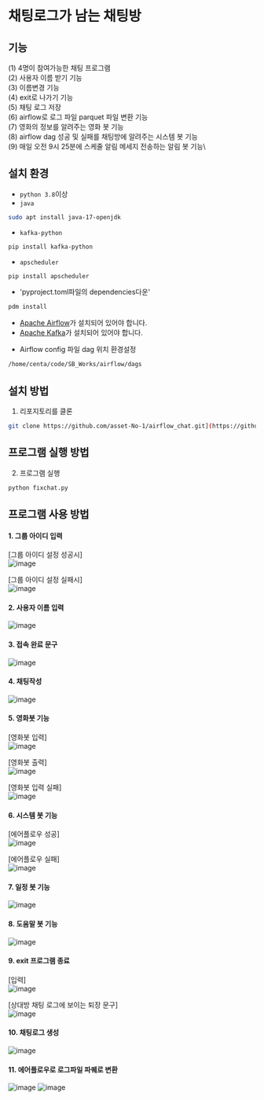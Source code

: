 # 채팅로그가 남는 채팅방 


## 기능 
(1) 4명이 참여가능한 채팅 프로그램\
(2) 사용자 이름 받기 기능 \
(3) 이름변경 기능\
(4) exit로 나가기 기능 \
(5) 채팅 로그 저장\
(6) airflow로 로그 파일 parquet 파일 변환 기능 \
(7) 영화의 정보를 알려주는 영화 봇 기능\
(8) airflow dag 성공 및 실패를 채팅방에 알려주는 시스템 봇 기능 \
(9) 매일 오전 9시 25분에 스케줄 알림 메세지 전송하는 알림 봇 기능\


## 설치 환경 
- `python 3.8`이상
- `java`
```bash
sudo apt install java-17-openjdk
```
- `kafka-python`
```bash
pip install kafka-python
```
- `apscheduler`
```bash
pip install apscheduler
```
- 'pyproject.toml파일의 dependencies다운'
```bash
pdm install
```
- [Apache Airflow](https://airflow.apache.org/docs/apache-airflow/stable/start.html)가 설치되어 있어야 합니다.
- [Apache Kafka](https://www.apache.org/dyn/closer.cgi?path=/kafka/3.8.0/kafka_2.13-3.8.0.tgz)가 설치되어 있어야 합니다.


* Airflow config 파일 dag 위치 환경설정
```bash
/home/centa/code/SB_Works/airflow/dags
```


## 설치 방법
1. 리포지토리를 클론
```bash
git clone https://github.com/asset-No-1/airflow_chat.git](https://github.com/1-Stone-3-Birds/SB_Works.git
```


## 프로그램 실행 방법
2. 프로그램 실행
```bash
python fixchat.py
```



## 프로그램 사용 방법 

#### 1. 그룹 아이디 입력

[그룹 아이디 설정 성공시]\
![image](https://github.com/user-attachments/assets/e3967b01-5c05-4511-8993-de99d5f556b1)

[그룹 아이디 설정 실패시]\
![image](https://github.com/user-attachments/assets/7de47395-8ecf-49ba-86fc-95b9ecbacb89)

#### 2. 사용자 이름 입력

![image](https://github.com/user-attachments/assets/9ac8f3ab-2f9d-47c5-ba39-f432406eafd1)

#### 3. 접속 완료 문구

![image](https://github.com/user-attachments/assets/66c3f2fb-158a-4b81-8ad3-59373c573cb8)

#### 4. 채팅작성

![image](https://github.com/user-attachments/assets/b035babd-a571-4e28-93f7-a8cf2681a3ec)

#### 5. 영화봇 기능

[영화봇 입력]\
![image](https://github.com/user-attachments/assets/c1276ea5-5026-4c41-9736-e7c288d31db1)

[영화봇 출력]\
![image](https://github.com/user-attachments/assets/9db3fef5-ba4e-493f-8955-c10e86ab97db)

[영화봇 입력 실패]\
![image](https://github.com/user-attachments/assets/d3316dc6-5b7d-45a1-9426-04036469e9bf)

#### 6. 시스템 봇 기능

[에어플로우 성공]\
![image](https://github.com/user-attachments/assets/d1c54ee0-3f06-4a11-944a-a24f3703d2c9)

[에어플로우 실패]\
![image](https://github.com/user-attachments/assets/b5d077b8-cfc8-46cb-ac38-2902d36a2ff9)

#### 7. 일정 봇 기능

![image](https://github.com/user-attachments/assets/fbb79c95-47d1-4293-bffc-52c461af3d7d)

#### 8. 도움말 봇 기능

![image](https://github.com/user-attachments/assets/3a72746e-7b43-407c-884c-b22a224de595)

#### 9. exit 프로그램 종료 

[입력]\
![image](https://github.com/user-attachments/assets/be381c8e-ccbd-4158-8cac-99455dfcff5b)

[상대방 채팅 로그에 보이는 퇴장 문구]\
![image](https://github.com/user-attachments/assets/f164fc0c-178c-4d95-a221-afad7c8880ea)

#### 10. 채팅로그 생성

![image](https://github.com/user-attachments/assets/3a9eb166-ac28-4eff-978e-e51febc934b3)

#### 11. 에어플로우로 로그파일 파퀘로 변환

![image](https://github.com/user-attachments/assets/dd20d799-0bea-48dc-bda9-279921f7b10c)
![image](https://github.com/user-attachments/assets/87e05409-13a0-41c3-9dd4-0093bb301c9e)
   
